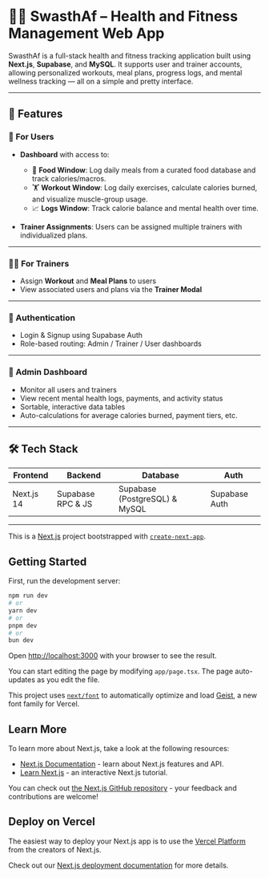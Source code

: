 # 🧘‍♂️ SwasthAf – Health and Fitness Management Web App

SwasthAf is a full-stack health and fitness tracking application built using **Next.js**, **Supabase**, and **MySQL**. It supports user and trainer accounts, allowing personalized workouts, meal plans, progress logs, and mental wellness tracking — all on a simple and pretty interface.

---

## 🚀 Features

### 👤 For Users
- **Dashboard** with access to:
  - 🥗 **Food Window**: Log daily meals from a curated food database and track calories/macros.
  - 🏋️ **Workout Window**: Log daily exercises, calculate calories burned, and visualize muscle-group usage.
  - 📈 **Logs Window**: Track calorie balance and mental health over time.

- **Trainer Assignments**: Users can be assigned multiple trainers with individualized plans.

---

### 🧑‍🏫 For Trainers
- Assign **Workout** and **Meal Plans** to users
- View associated users and plans via the **Trainer Modal**

---

### 🔑 Authentication
- Login & Signup using Supabase Auth
- Role-based routing: Admin / Trainer / User dashboards

---

### 🧠 Admin Dashboard
- Monitor all users and trainers
- View recent mental health logs, payments, and activity status
- Sortable, interactive data tables
- Auto-calculations for average calories burned, payment tiers, etc.

---

## 🛠 Tech Stack

| Frontend     | Backend         | Database     | Auth     |
|--------------|------------------|--------------|----------|
| Next.js 14   | Supabase RPC & JS | Supabase (PostgreSQL) & MySQL | Supabase Auth |

---

This is a [Next.js](https://nextjs.org) project bootstrapped with [`create-next-app`](https://nextjs.org/docs/app/api-reference/cli/create-next-app).

## Getting Started

First, run the development server:

```bash
npm run dev
# or
yarn dev
# or
pnpm dev
# or  
bun dev
```

Open [http://localhost:3000](http://localhost:3000) with your browser to see the result.

You can start editing the page by modifying `app/page.tsx`. The page auto-updates as you edit the file.

This project uses [`next/font`](https://nextjs.org/docs/app/building-your-application/optimizing/fonts) to automatically optimize and load [Geist](https://vercel.com/font), a new font family for Vercel.

## Learn More

To learn more about Next.js, take a look at the following resources:

- [Next.js Documentation](https://nextjs.org/docs) - learn about Next.js features and API.
- [Learn Next.js](https://nextjs.org/learn) - an interactive Next.js tutorial.

You can check out [the Next.js GitHub repository](https://github.com/vercel/next.js) - your feedback and contributions are welcome!

## Deploy on Vercel

The easiest way to deploy your Next.js app is to use the [Vercel Platform](https://vercel.com/new?utm_medium=default-template&filter=next.js&utm_source=create-next-app&utm_campaign=create-next-app-readme) from the creators of Next.js.

Check out our [Next.js deployment documentation](https://nextjs.org/docs/app/building-your-application/deploying) for more details.



